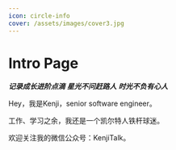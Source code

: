 ```yaml
---
icon: circle-info
cover: /assets/images/cover3.jpg
---
```


# Intro Page

***记录成长进阶点滴***
***星光不问赶路人***
***时光不负有心人***


Hey，我是Kenji，senior software engineer。

工作、学习之余，我还是一个凯尔特人铁杆球迷。

欢迎关注我的微信公众号：KenjiTalk。
